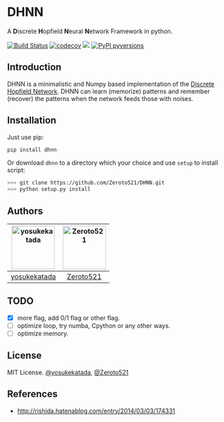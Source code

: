 # DHNN

A **D**iscrete **H**opfield **N**eural **N**etwork Framework in python.

[![Build Status](https://travis-ci.com/Zeroto521/DHNN.svg?branch=master)](https://travis-ci.com/Zeroto521/DHNN) [![codecov](https://codecov.io/gh/Zeroto521/dhnn/branch/master/graph/badge.svg)](https://codecov.io/gh/Zeroto521/dhnn) [![](https://img.shields.io/pypi/v/dhnn.svg)](https://pypi.org/project/dhnn/) [![PyPI pyversions](https://img.shields.io/pypi/pyversions/ansicolortags.svg)](https://pypi.org/project/dhnn/)

## Introduction

DHNN is a minimalistic and Numpy based implementation of the [Discrete Hopfield Network](http://en.wikipedia.org/wiki/Hopfield_network). DHNN can learn (memorize) patterns and remember (recover) the patterns when the network feeds those with noises.

## Installation

Just use pip:

```bash
pip install dhnn
```

Or download `dhnn` to a directory which your choice and use `setup` to install script:

```bash
>>> git clone https://github.com/Zeroto521/DHNN.git
>>> python setup.py install
```

## Authors

| <img src="https://avatars3.githubusercontent.com/u/4463558?v=4" alt="yosukekatada" width="100px" height="100px"/> | <img src="https://avatars1.githubusercontent.com/u/25895405?v=4" alt="Zeroto521" width="100px" height="100px"/> |
| :---------------------------------------------------------------------------------------------------------------: | :-------------------------------------------------------------------------------------------------------------: |
|                                  [yosukekatada](https://github.com/yosukekatada)                                  |                                    [Zeroto521](https://github.com/Zeroto521)                                    |

## TODO

-   [x] more flag, add 0/1 flag or other flag.
-   [ ] optimize loop, try numba, Cpython or any other ways.
-   [ ] optimize memory.

## License

MIT License. [@yosukekatada](https://github.com/yosukekatada), [@Zeroto521](https://github.com/Zeroto521)

## References

-   http://rishida.hatenablog.com/entry/2014/03/03/174331
